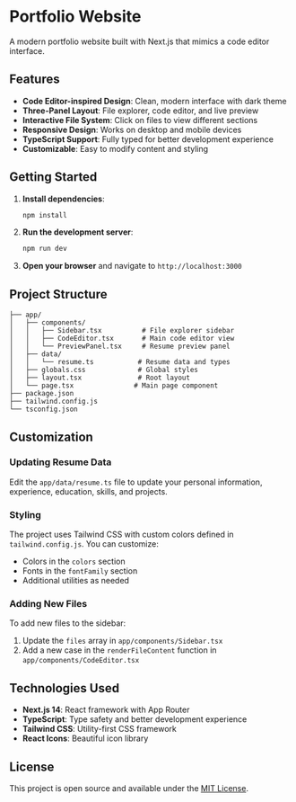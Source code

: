 # Portfolio Website

A modern portfolio website built with Next.js that mimics a code editor interface.

## Features

- **Code Editor-inspired Design**: Clean, modern interface with dark theme
- **Three-Panel Layout**: File explorer, code editor, and live preview
- **Interactive File System**: Click on files to view different sections
- **Responsive Design**: Works on desktop and mobile devices
- **TypeScript Support**: Fully typed for better development experience
- **Customizable**: Easy to modify content and styling

## Getting Started

1. **Install dependencies**:

   ```bash
   npm install
   ```

2. **Run the development server**:

   ```bash
   npm run dev
   ```

3. **Open your browser** and navigate to `http://localhost:3000`

## Project Structure

```
├── app/
│   ├── components/
│   │   ├── Sidebar.tsx          # File explorer sidebar
│   │   ├── CodeEditor.tsx       # Main code editor view
│   │   └── PreviewPanel.tsx     # Resume preview panel
│   ├── data/
│   │   └── resume.ts           # Resume data and types
│   ├── globals.css             # Global styles
│   ├── layout.tsx              # Root layout
│   └── page.tsx               # Main page component
├── package.json
├── tailwind.config.js
└── tsconfig.json
```

## Customization

### Updating Resume Data

Edit the `app/data/resume.ts` file to update your personal information, experience, education, skills, and projects.

### Styling

The project uses Tailwind CSS with custom colors defined in `tailwind.config.js`. You can customize:

- Colors in the `colors` section
- Fonts in the `fontFamily` section
- Additional utilities as needed

### Adding New Files

To add new files to the sidebar:

1. Update the `files` array in `app/components/Sidebar.tsx`
2. Add a new case in the `renderFileContent` function in `app/components/CodeEditor.tsx`

## Technologies Used

- **Next.js 14**: React framework with App Router
- **TypeScript**: Type safety and better development experience
- **Tailwind CSS**: Utility-first CSS framework
- **React Icons**: Beautiful icon library

## License

This project is open source and available under the [MIT License](LICENSE).
